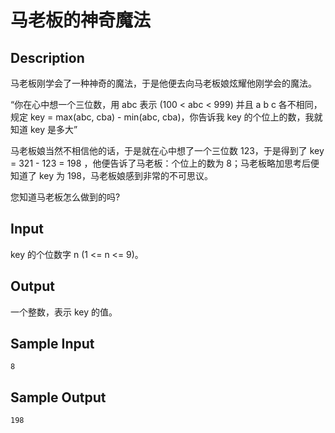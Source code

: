 # 马老板的神奇魔法

## Description
马老板刚学会了一种神奇的魔法，于是他便去向马老板娘炫耀他刚学会的魔法。

“你在心中想一个三位数，用 abc 表示 (100 < abc < 999) 并且 a b c 各不相同，规定 key = max(abc, cba) - min(abc,  cba)，你告诉我 key 的个位上的数，我就知道 key 是多大”

马老板娘当然不相信他的话，于是就在心中想了一个三位数 123，于是得到了 key = 321 - 123 = 198 ，他便告诉了马老板：个位上的数为 8；马老板略加思考后便知道了 key 为 198，马老板娘感到非常的不可思议。

您知道马老板怎么做到的吗?

## Input
key 的个位数字 n (1 <= n <= 9)。

## Output
一个整数，表示 key 的值。

## Sample Input
    8

## Sample Output
    198
